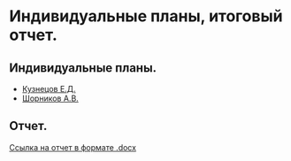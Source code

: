 # Индивидуальные планы, итоговый отчет.

## Индивидуальные планы.

- [Кузнецов Е.Д.](kuznetsov.md)
- [Шорников А.В.](shornikov.md)

## Отчет.

[Ссылка на отчет в формате .docx](report.docx)
